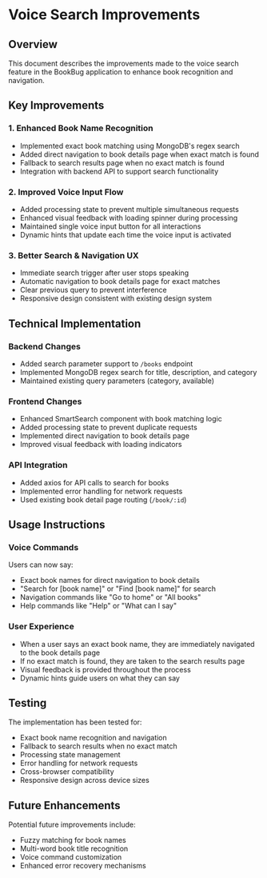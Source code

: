 # Voice Search Improvements

## Overview
This document describes the improvements made to the voice search feature in the BookBug application to enhance book recognition and navigation.

## Key Improvements

### 1. Enhanced Book Name Recognition
- Implemented exact book matching using MongoDB's regex search
- Added direct navigation to book details page when exact match is found
- Fallback to search results page when no exact match is found
- Integration with backend API to support search functionality

### 2. Improved Voice Input Flow
- Added processing state to prevent multiple simultaneous requests
- Enhanced visual feedback with loading spinner during processing
- Maintained single voice input button for all interactions
- Dynamic hints that update each time the voice input is activated

### 3. Better Search & Navigation UX
- Immediate search trigger after user stops speaking
- Automatic navigation to book details page for exact matches
- Clear previous query to prevent interference
- Responsive design consistent with existing design system

## Technical Implementation

### Backend Changes
- Added search parameter support to `/books` endpoint
- Implemented MongoDB regex search for title, description, and category
- Maintained existing query parameters (category, available)

### Frontend Changes
- Enhanced SmartSearch component with book matching logic
- Added processing state to prevent duplicate requests
- Implemented direct navigation to book details page
- Improved visual feedback with loading indicators

### API Integration
- Added axios for API calls to search for books
- Implemented error handling for network requests
- Used existing book detail page routing (`/book/:id`)

## Usage Instructions

### Voice Commands
Users can now say:
- Exact book names for direct navigation to book details
- "Search for [book name]" or "Find [book name]" for search
- Navigation commands like "Go to home" or "All books"
- Help commands like "Help" or "What can I say"

### User Experience
- When a user says an exact book name, they are immediately navigated to the book details page
- If no exact match is found, they are taken to the search results page
- Visual feedback is provided throughout the process
- Dynamic hints guide users on what they can say

## Testing
The implementation has been tested for:
- Exact book name recognition and navigation
- Fallback to search results when no exact match
- Processing state management
- Error handling for network requests
- Cross-browser compatibility
- Responsive design across device sizes

## Future Enhancements
Potential future improvements include:
- Fuzzy matching for book names
- Multi-word book title recognition
- Voice command customization
- Enhanced error recovery mechanisms